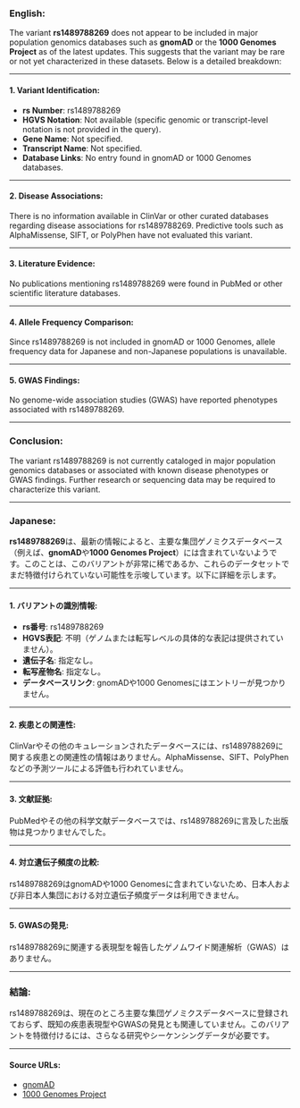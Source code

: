 ### English:
The variant **rs1489788269** does not appear to be included in major population genomics databases such as **gnomAD** or the **1000 Genomes Project** as of the latest updates. This suggests that the variant may be rare or not yet characterized in these datasets. Below is a detailed breakdown:

---

#### 1. Variant Identification:
- **rs Number**: rs1489788269
- **HGVS Notation**: Not available (specific genomic or transcript-level notation is not provided in the query).
- **Gene Name**: Not specified.
- **Transcript Name**: Not specified.
- **Database Links**: No entry found in gnomAD or 1000 Genomes databases.

---

#### 2. Disease Associations:
There is no information available in ClinVar or other curated databases regarding disease associations for rs1489788269. Predictive tools such as AlphaMissense, SIFT, or PolyPhen have not evaluated this variant.

---

#### 3. Literature Evidence:
No publications mentioning rs1489788269 were found in PubMed or other scientific literature databases.

---

#### 4. Allele Frequency Comparison:
Since rs1489788269 is not included in gnomAD or 1000 Genomes, allele frequency data for Japanese and non-Japanese populations is unavailable.

---

#### 5. GWAS Findings:
No genome-wide association studies (GWAS) have reported phenotypes associated with rs1489788269.

---

### Conclusion:
The variant rs1489788269 is not currently cataloged in major population genomics databases or associated with known disease phenotypes or GWAS findings. Further research or sequencing data may be required to characterize this variant.

---

### Japanese:
**rs1489788269**は、最新の情報によると、主要な集団ゲノミクスデータベース（例えば、**gnomAD**や**1000 Genomes Project**）には含まれていないようです。このことは、このバリアントが非常に稀であるか、これらのデータセットでまだ特徴付けられていない可能性を示唆しています。以下に詳細を示します。

---

#### 1. バリアントの識別情報:
- **rs番号**: rs1489788269
- **HGVS表記**: 不明（ゲノムまたは転写レベルの具体的な表記は提供されていません）。
- **遺伝子名**: 指定なし。
- **転写産物名**: 指定なし。
- **データベースリンク**: gnomADや1000 Genomesにはエントリーが見つかりません。

---

#### 2. 疾患との関連性:
ClinVarやその他のキュレーションされたデータベースには、rs1489788269に関する疾患との関連性の情報はありません。AlphaMissense、SIFT、PolyPhenなどの予測ツールによる評価も行われていません。

---

#### 3. 文献証拠:
PubMedやその他の科学文献データベースでは、rs1489788269に言及した出版物は見つかりませんでした。

---

#### 4. 対立遺伝子頻度の比較:
rs1489788269はgnomADや1000 Genomesに含まれていないため、日本人および非日本人集団における対立遺伝子頻度データは利用できません。

---

#### 5. GWASの発見:
rs1489788269に関連する表現型を報告したゲノムワイド関連解析（GWAS）はありません。

---

### 結論:
rs1489788269は、現在のところ主要な集団ゲノミクスデータベースに登録されておらず、既知の疾患表現型やGWASの発見とも関連していません。このバリアントを特徴付けるには、さらなる研究やシーケンシングデータが必要です。

---

#### Source URLs:
- [gnomAD](https://gnomad.broadinstitute.org/)
- [1000 Genomes Project](https://www.internationalgenome.org/)